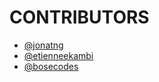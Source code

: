# CONTRIBUTORS

- [@jonatng](https://github.com/jonatng)
- [@etienneekambi](https://.github.com/etienneekambi)
- [@bosecodes](https://github.com/BOSE-git)
